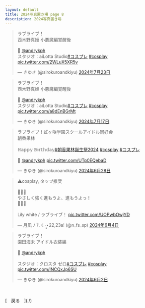 ```yaml
---
layout: default
title: 2024写真置き場 page 8
description: 2024写真置き場
---
```


<script async src="https://platform.twitter.com/widgets.js" charset="utf-8"></script>

<blockquote class="twitter-tweet" data-lang="ja" data-dnt="true" data-theme="dark"><p lang="ja" dir="ltr">ラブライブ！<br>西木野真姫 小悪魔編覚醒後<br><br>📸 <a href="https://twitter.com/andrykph?ref_src=twsrc%5Etfw">@andrykph</a><br>スタジオ：aiLotta Studio<a href="https://twitter.com/hashtag/%E3%82%B3%E3%82%B9%E3%83%97%E3%83%AC?src=hash&amp;ref_src=twsrc%5Etfw">#コスプレ</a> <a href="https://twitter.com/hashtag/cosplay?src=hash&amp;ref_src=twsrc%5Etfw">#cosplay</a> <a href="https://t.co/2WLuX5XR5v">pic.twitter.com/2WLuX5XR5v</a></p>&mdash; きゆき (@sirokuroandkiyu) <a href="https://twitter.com/sirokuroandkiyu/status/1815544859018535098?ref_src=twsrc%5Etfw">2024年7月23日</a></blockquote>

<blockquote class="twitter-tweet" data-lang="ja" data-dnt="true" data-theme="dark"><p lang="ja" dir="ltr">ラブライブ！<br>西木野真姫 小悪魔編覚醒後<br><br>📸 <a href="https://twitter.com/andrykph?ref_src=twsrc%5Etfw">@andrykph</a><br>スタジオ：aiLotta Studio<a href="https://twitter.com/hashtag/%E3%82%B3%E3%82%B9%E3%83%97%E3%83%AC?src=hash&amp;ref_src=twsrc%5Etfw">#コスプレ</a> <a href="https://twitter.com/hashtag/cosplay?src=hash&amp;ref_src=twsrc%5Etfw">#cosplay</a> <a href="https://t.co/a8dEnBGrMt">pic.twitter.com/a8dEnBGrMt</a></p>&mdash; きゆき (@sirokuroandkiyu) <a href="https://twitter.com/sirokuroandkiyu/status/1813408283174310162?ref_src=twsrc%5Etfw">2024年7月17日</a></blockquote>

<blockquote class="twitter-tweet" data-lang="ja" data-dnt="true" data-theme="dark"><p lang="ja" dir="ltr">ラブライブ！虹ヶ咲学園スクールアイドル同好会<br>朝香果林<br><br>ℍ𝕒𝕡𝕡𝕪 𝔹𝕚𝕣𝕥𝕙𝕕𝕒𝕪<a href="https://twitter.com/hashtag/%E6%9C%9D%E9%A6%99%E6%9E%9C%E6%9E%97%E8%AA%95%E7%94%9F%E7%A5%AD2024?src=hash&amp;ref_src=twsrc%5Etfw">#朝香果林誕生祭2024</a> <a href="https://twitter.com/hashtag/cosplay?src=hash&amp;ref_src=twsrc%5Etfw">#cosplay</a> <a href="https://twitter.com/hashtag/%E3%82%B3%E3%82%B9%E3%83%97%E3%83%AC?src=hash&amp;ref_src=twsrc%5Etfw">#コスプレ</a> <br><br>📸 <a href="https://twitter.com/andrykph?ref_src=twsrc%5Etfw">@andrykph</a> <a href="https://t.co/UTp0EQebaD">pic.twitter.com/UTp0EQebaD</a></p>&mdash; きゆき (@sirokuroandkiyu) <a href="https://twitter.com/sirokuroandkiyu/status/1806704113264320990?ref_src=twsrc%5Etfw">2024年6月28日</a></blockquote>

<blockquote class="twitter-tweet" data-lang="ja" data-dnt="true" data-theme="dark"><p lang="ja" dir="ltr">⚠︎cosplay, タップ推奨<br><br>💙💛💜<br> やさしく強く進もうよ、進もうよっ！<br> 🫧🫧🫧<br><br>Lily white / ラブライブ！ <a href="https://t.co/UOPwbOwjYD">pic.twitter.com/UOPwbOwjYD</a></p>&mdash; 月凪 ﾉ ｱ. ☾·̩͙⋆22,23a! (@n_fs_sp) <a href="https://twitter.com/n_fs_sp/status/1797910495737065899?ref_src=twsrc%5Etfw">2024年6月4日</a></blockquote>

<blockquote class="twitter-tweet" data-lang="ja" data-dnt="true" data-theme="dark"><p lang="ja" dir="ltr">ラブライブ！<br>園田海未 アイドル衣装編<br><br>📸 <a href="https://twitter.com/andrykph?ref_src=twsrc%5Etfw">@andrykph</a><br><br>スタジオ：クロスタ ゼロ<a href="https://twitter.com/hashtag/%E3%82%B3%E3%82%B9%E3%83%97%E3%83%AC?src=hash&amp;ref_src=twsrc%5Etfw">#コスプレ</a> <a href="https://twitter.com/hashtag/cosplay?src=hash&amp;ref_src=twsrc%5Etfw">#cosplay</a> <a href="https://t.co/lNCQxJp6SU">pic.twitter.com/lNCQxJp6SU</a></p>&mdash; きゆき (@sirokuroandkiyu) <a href="https://twitter.com/sirokuroandkiyu/status/1797412882583364001?ref_src=twsrc%5Etfw">2024年6月2日</a></blockquote>

<br>
<br>
[&emsp;戻る&emsp;](./)
